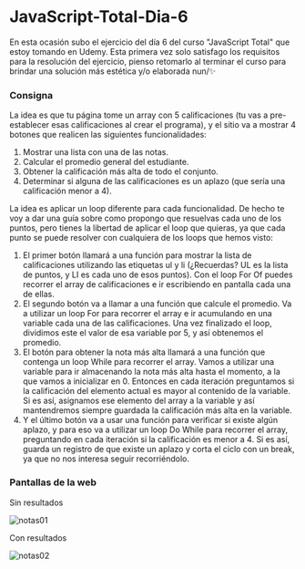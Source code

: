 # JavaScript-Total-Dia-6
En esta ocasión subo el ejercicio del día 6 del curso "JavaScript Total" que estoy tomando en Udemy. Esta primera vez solo satisfago los requisitos para la resolución del ejercicio, pienso retomarlo al terminar el curso para brindar una solución más estética y/o elaborada nun/✨

### Consigna
La idea es que tu página tome un array con 5 calificaciones (tu vas a pre-establecer esas calificaciones al crear el programa), y el sitio va a mostrar 4 botones que realicen las siguientes funcionalidades:

1. Mostrar una lista con una de las notas.
2. Calcular el promedio general del estudiante.
3. Obtener la calificación más alta de todo el conjunto.
4. Determinar si alguna de las calificaciones es un aplazo (que sería una calificación menor a 4).

La idea es aplicar un loop diferente para cada funcionalidad. De hecho te voy a dar una guía sobre como propongo que resuelvas cada uno de los puntos, pero tienes la libertad de aplicar el loop que quieras, ya que cada punto se puede resolver con cualquiera de los loops que hemos visto:

1. El primer botón llamará a una función para mostrar la lista de calificaciones utilizando las etiquetas ul y li (¿Recuerdas? UL es la lista de puntos, y LI es cada uno de esos puntos). Con el loop For Of puedes recorrer el array de calificaciones e ir escribiendo en pantalla cada una de ellas.
2. El segundo botón va a llamar a una función que calcule el promedio. Va a utilizar un loop For para recorrer el array e ir acumulando en una variable cada una de las calificaciones. Una vez finalizado el loop, dividimos este el valor de esa variable por 5, y así obtenemos el promedio.
3. El botón para obtener la nota más alta llamará a una función que contenga un loop While para recorrer el array. Vamos a utilizar una variable para ir almacenando la nota más alta hasta el momento, a la que vamos a inicializar en 0. Entonces en cada iteración preguntamos si la calificación del elemento actual es mayor al contenido de la variable. Si es así, asignamos ese elemento del array a la variable y así mantendremos siempre guardada la calificación más alta en la variable.
4. Y el último botón va a usar una función para verificar si existe algún aplazo, y para eso va a utilizar un loop Do While para recorrer el array, preguntando en cada iteración si la calificación es menor a 4. Si es así, guarda un registro de que existe un aplazo y corta el ciclo con un break, ya que no nos interesa seguir recorriéndolo.

### Pantallas de la web

Sin resultados

![notas01](https://github.com/Alejandro-Az/JavaScript-Total-Dia-6/assets/105530752/4aa45064-9b94-40d2-b926-0b32723e3b2a)

Con resultados

![notas02](https://github.com/Alejandro-Az/JavaScript-Total-Dia-6/assets/105530752/6321f0dd-4112-4dba-a4cb-a640db0253da)
